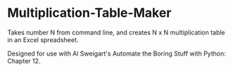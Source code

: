 # Multiplication-Table-Maker

Takes number N from command line, and creates N x N multiplication table in an Excel spreadsheet.

Designed for use with Al Sweigart's Automate the Boring Stuff with Python: Chapter 12.